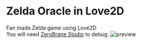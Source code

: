 # Zelda Oracle in Love2D

Fan made Zelda game using Love2D  
You will need [ZeroBrane Studio](https://studio.zerobrane.com/) to debug.
![preview](https://thumbs.gfycat.com/HonoredBossyBaleenwhale-size_restricted.gif)